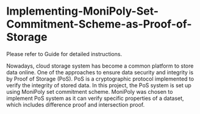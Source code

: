 # Implementing-MoniPoly-Set-Commitment-Scheme-as-Proof-of-Storage

Please refer to Guide for detailed instructions.

Nowadays, cloud storage system has become a common platform to store data online. One of the approaches to 
ensure data security and integrity is by Proof of Storage (PoS). PoS is a cryptographic 
protocol implemented to verify the integrity of stored data. In this project, the PoS system is set up using MoniPoly set 
commitment scheme. MoniPoly was chosen to implement PoS system as it can verify specific properties of a dataset, which includes difference 
proof and intersection proof. 
